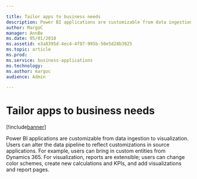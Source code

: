 ```yaml
---

title: Tailor apps to business needs
description: Power BI applications are customizable from data ingestion to visualization.
author: MargoC
manager: AnnBe
ms.date: 05/01/2018
ms.assetid: e3a8395d-4ec4-4f07-995b-50e5d28b3825
ms.topic: article
ms.prod: 
ms.service: business-applications
ms.technology: 
ms.author: margoc
audience: Admin

---
```

#  Tailor apps to business needs


[!include[banner](../../../../includes/banner.md)]

Power BI applications are customizable from data ingestion to visualization.
Users can alter the data pipeline to reflect customizations in source
applications. For example, users can bring in custom entities from Dynamics 365.
For visualization, reports are extensible; users can change color schemes,
create new calculations and KPIs, and add visualizations and report pages.
